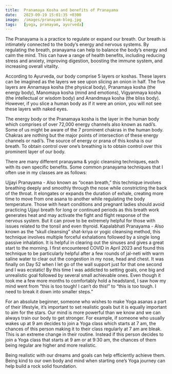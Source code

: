```yaml
---
title:  Pranamaya Kosha and benefits of Pranayama
date:   2023-09-19 15:01:35 +0300
image:  /images/pranayam-blog.jpg
tags:   [yoga, pranayam, ayurveda]
---
```


The Pranayama is a practice to regulate or expand our breath. Our breath is intimately connected to the body’s energy and nervous systems. By regulating the breath, pranayama can help to balance the body’s energy and calm the mind. This can have a range of health benefits, including reducing stress and anxiety, improving digestion, boosting the immune system, and increasing overall vitality.

According to Ayurveda, our body comprise 5 layers or koshas. These layers can be imagined as the layers we see upon slicing an onion in half. The five layers are Annamaya kosha (the physical body), Pranamaya kosha (the energy body), Manomaya kosha (mind and emotions), Vigyanmaya kosha (the intellectual or wisdom body) and Anandmaya kosha (the bliss body). However, if you slice a human body as if it were an onion, you will not see these layers with naked eyes.

The energy body or the Pranamaya kosha is the layer in the human body which comprises of over 72,000 energy channels also known as nadi’s. Some of us might be aware of the 7 prominent chakras in the human body. Chakras are nothing but the major points of intersection of these energy channels or nadi’s. The source of energy or prana of this kosha is our breath. To obtain control over one’s breathing is to obtain control over this prominent layer of our body.

There are many different pranayama & yogic cleansing techniques, each with its own specific benefits. Some common pranayama techniques that I often use in my classes are as follows:

Ujjayi Pranayama - Also known as “ocean breath,” this technique involves breathing deeply and smoothly through the nose while constricting the back of the throat. It elongates or expands the duration of exhale, creating more time to move from one asana to another while regulating the body temperature. Those with heart conditions and pregnant ladies should avoid practicing Ujjayi breath for long or continued periods as this breath work generates heat and may activate the fight and flight response of the nervous system. But it can prove to be extremely helpful for those with issues related to the tonsil and even thyroid.
Kapalabhati Pranayama - Also known as the “skull cleansing” shat-kriya or yogic cleansing method, this technique involves multiple forceful exhalations followed by a single long passive inhalation. It is helpful in clearing out the sinuses and gives a great start to the morning. I first encountered COVID in April 2023 and found this technique to be particularly helpful after a few rounds of jal-neti with warm saline water to clear out the congestion in my nose, head and chest.
It was finally on Day 52 when I let go of the wall support just for that one second and I was ecstatic! By this time I was addicted to setting goals, one big and unrealistic goal followed by several small achievable ones. Even though it took me a few more months to comfortably hold a headstand, I saw how my mind went from “this is too tough! I can’t do this!” to “this is too tough. I need to break it down into smaller steps.”

For an absolute beginner, someone who wishes to make Yoga asanas a part of their lifestyle, it’s important to set realistic goals but it is equally important to aim for the stars. Our mind is more powerful than we know and we can always train our body to get stronger. For example, if someone who usually wakes up at 9 am decides to join a Yoga class which starts at 7 am, the chances of this person making it to their class regularly at 7 am are bleak. This is an extreme change in their routine. Instead if this person decides to join a Yoga class that starts at 9 am or at 9:30 am, the chances of them being regular are higher and more realistic.

Being realistic with our dreams and goals can help efficiently achieve them. Being kind to our own body and mind when starting one’s Yoga journey can help build a rock solid foundation.

